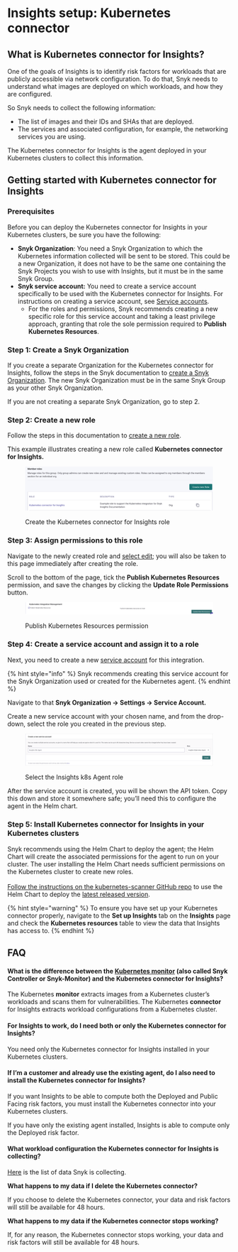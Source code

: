 # Insights setup: Kubernetes connector

## What is Kubernetes connector for Insights?

One of the goals of Insights is to identify risk factors for workloads that are publicly accessible via network configuration. To do that, Snyk needs to understand what images are deployed on which workloads, and how they are configured.&#x20;

So Snyk needs to collect the following information:

* The list of images and their IDs and SHAs that are deployed.
* The services and associated configuration, for example, the networking services you are using.

The Kubernetes connector for Insights is the agent deployed in your Kubernetes clusters to collect this information.&#x20;

## Getting started with Kubernetes connector for Insights

### Prerequisites

Before you can deploy the Kubernetes connector for Insights in your Kubernetes clusters, be sure you have the following:

* **Snyk Organization**: You need a Snyk Organization to which the Kubernetes information collected will be sent to be stored. This could be a new Organization, it does not have to be the same one containing the Snyk Projects you wish to use with Insights, but it must be in the same Snyk Group.&#x20;
* **Snyk service account:** You need to create a service account specifically to be used with the Kubernetes connector for Insights. For instructions on creating a service account, see [Service accounts](../../../enterprise-setup/service-accounts.md).&#x20;
  * For the roles and permissions, Snyk recommends creating a new specific role for this service account and taking a least privilege approach, granting that role the sole permission required to **Publish Kubernetes Resources**.

### Step 1: Create a Snyk Organization

If you create a separate Organization for the Kubernetes connector for Insights, follow the steps in the Snyk documentation to [create a Snyk Organization](../../../snyk-admin/manage-groups-and-organizations/manage-organizations.md#create-an-organization). The new Snyk Organization must be in the same Snyk Group as your other Snyk Organization.&#x20;

If you are not creating a separate Snyk Organization, go to step 2.

### Step 2: Create a new role

Follow the steps in this documentation to [create a new role](../../../snyk-admin/manage-permissions-and-roles/manage-member-roles.md#create-a-role).

This example illustrates creating a new role called **Kubernetes connector for Insights.**

<figure><img src="../../../.gitbook/assets/image (14) (1) (1).png" alt="Create the Kubernetes connector for Insights role"><figcaption><p>Create the Kubernetes connector for Insights role</p></figcaption></figure>

### Step 3: Assign permissions to this role

Navigate to the newly created role and [select edit](../../../snyk-admin/manage-permissions-and-roles/manage-member-roles.md#edit-a-role); you will also be taken to this page immediately after creating the role.&#x20;

Scroll to the bottom of the page, tick the **Publish Kubernetes Resources** permission, and save the changes by clicking the **Update Role Permissions** button.&#x20;

<figure><img src="../../../.gitbook/assets/image (12) (1) (1) (1).png" alt="Publish Kubernetes Resources permission"><figcaption><p>Publish Kubernetes Resources permission</p></figcaption></figure>

### Step 4: Create a service account and assign it to a role

Next, you need to create a new [service account](../../../enterprise-setup/service-accounts.md) for this integration.

{% hint style="info" %}
Snyk recommends creating this service account for the Snyk Organization used or created for the Kubernetes agent.&#x20;
{% endhint %}

Navigate to that **Snyk Organization -> Settings -> Service Account.**

Create a new service account with your chosen name, and from the drop-down, select the role you created in the previous step.

<figure><img src="../../../.gitbook/assets/image (11) (2) (1).png" alt="Select the Insights k8s Agent role"><figcaption><p>Select the Insights k8s Agent role</p></figcaption></figure>

After the service account is created, you will be shown the API token. Copy this down and store it somewhere safe; you’ll need this to configure the agent in the Helm chart.

### Step 5: Install Kubernetes connector for Insights in your Kubernetes clusters

Snyk recommends using the Helm Chart to deploy the agent; the Helm Chart will create the associated permissions for the agent to run on your cluster. The user installing the Helm Chart needs sufficient permissions on the Kubernetes cluster to create new roles. \
\
[Follow the instructions on the kubernetes-scanner GitHub repo](https://github.com/snyk/kubernetes-scanner) to use the Helm Chart to deploy the [latest released version](https://github.com/snyk/kubernetes-scanner/releases).

{% hint style="warning" %}
To ensure you have set up your Kubernetes connector properly, navigate to the **Set up Insights** tab on the **Insights** page and check the **Kubernetes resources** table to view the data that Insights has access to.
{% endhint %}

## FAQ

#### **What is the difference between the** [**Kubernetes monitor**](../../../scan-containers/kubernetes-workload-and-image-scanning/kubernetes-integration-overview/) **(also called Snyk Controller or Snyk-Monitor) and the Kubernetes connector for Insights?**

The Kubernetes **monitor** extracts images from a Kubernetes cluster’s workloads and scans them for vulnerabilities. The Kubernetes **connector** for Insights extracts workload configurations from a Kubernetes cluster.

#### **For Insights to work, do I need both or only the Kubernetes connector for Insights?**

You need only the Kubernetes connector for Insights installed in your Kubernetes clusters.

#### **If I’m a customer and already use the existing agent, do I also need to install the Kubernetes connector for Insights?**

If you want Insights to be able to compute both the Deployed and Public Facing risk factors, you must install the Kubernetes connector into your Kubernetes clusters.

If you have only the existing agent installed, Insights is able to compute only the Deployed risk factor.

#### **What workload configuration the Kubernetes connector for Insights is collecting?**

[Here](https://github.com/snyk/kubernetes-scanner/blob/main/helm/kubernetes-scanner/values.yaml) is the list of data Snyk is collecting.

**What happens to my data if I delete the Kubernetes connector?**

If you choose to delete the Kubernetes connector, your data and risk factors will still be available for 48 hours.

**What happens to my data if the Kubernetes connector stops working?**

If, for any reason, the Kubernetes connector stops working, your data and risk factors will still be available for 48 hours.

